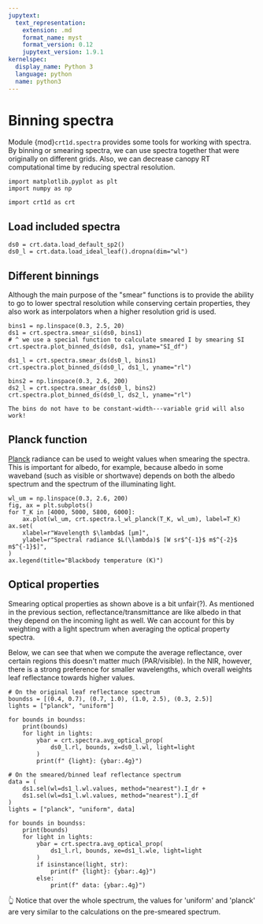 ```yaml
---
jupytext:
  text_representation:
    extension: .md
    format_name: myst
    format_version: 0.12
    jupytext_version: 1.9.1
kernelspec:
  display_name: Python 3
  language: python
  name: python3
---
```


# Binning spectra

Module {mod}`crt1d.spectra` provides some tools for working with spectra.
By binning or smearing spectra, we can use spectra together that were originally on different grids.
Also, we can decrease canopy RT computational time by reducing spectral resolution.

```{code-cell} ipython3
import matplotlib.pyplot as plt
import numpy as np

import crt1d as crt
```

## Load included spectra

```{code-cell} ipython3
ds0 = crt.data.load_default_sp2()
ds0_l = crt.data.load_ideal_leaf().dropna(dim="wl")
```

## Different binnings

Although the main purpose of the "smear" functions is to provide the ability to go to lower spectral resolution while conserving certain properties, they also work as interpolators when a higher resolution grid is used.

```{code-cell} ipython3
bins1 = np.linspace(0.3, 2.5, 20)
ds1 = crt.spectra.smear_si(ds0, bins1)
# ^ we use a special function to calculate smeared I by smearing SI
crt.spectra.plot_binned_ds(ds0, ds1, yname="SI_df")
```

```{code-cell} ipython3
ds1_l = crt.spectra.smear_ds(ds0_l, bins1)
crt.spectra.plot_binned_ds(ds0_l, ds1_l, yname="rl")
```

```{code-cell} ipython3
bins2 = np.linspace(0.3, 2.6, 200)
ds2_l = crt.spectra.smear_ds(ds0_l, bins2)
crt.spectra.plot_binned_ds(ds0_l, ds2_l, yname="rl")
```

```{note}
The bins do not have to be constant-width---variable grid will also work!
```

## Planck function

[Planck](https://en.wikipedia.org/wiki/Planck%27s_law) radiance can be used to weight values
when smearing the spectra. This is important for albedo, for example, because albedo in some waveband (such as visible or shortwave) depends on both the albedo spectrum and the spectrum of the illuminating light.

```{code-cell} ipython3
wl_um = np.linspace(0.3, 2.6, 200)
fig, ax = plt.subplots()
for T_K in [4000, 5000, 5800, 6000]:
    ax.plot(wl_um, crt.spectra.l_wl_planck(T_K, wl_um), label=T_K)
ax.set(
    xlabel=r"Wavelength $\lambda$ [μm]",
    ylabel=r"Spectral radiance $L(\lambda)$ [W sr$^{-1}$ m$^{-2}$ m$^{-1}$]",
)
ax.legend(title="Blackbody temperature (K)")
```

## Optical properties

Smearing optical properties as shown above is a bit unfair(?). As mentioned in the previous section, reflectance/transmittance are like albedo in that they depend on the incoming light as well. We can account for this by weighting with a light spectrum when averaging the optical property spectra.

Below, we can see that when we compute the average reflectance, over certain regions this doesn't matter much (PAR/visible). In the NIR, however, there is a strong preference for smaller wavelengths, which overall weights leaf reflectance towards higher values.

```{code-cell} ipython3
# On the original leaf reflectance spectrum
boundss = [(0.4, 0.7), (0.7, 1.0), (1.0, 2.5), (0.3, 2.5)]
lights = ["planck", "uniform"]

for bounds in boundss:
    print(bounds)
    for light in lights:
        ybar = crt.spectra.avg_optical_prop(
            ds0_l.rl, bounds, x=ds0_l.wl, light=light
        )
        print(f" {light}: {ybar:.4g}")
```

```{code-cell} ipython3
# On the smeared/binned leaf reflectance spectrum
data = (
    ds1.sel(wl=ds1_l.wl.values, method="nearest").I_dr +
    ds1.sel(wl=ds1_l.wl.values, method="nearest").I_df
)
lights = ["planck", "uniform", data]

for bounds in boundss:
    print(bounds)
    for light in lights:
        ybar = crt.spectra.avg_optical_prop(
            ds1_l.rl, bounds, xe=ds1_l.wle, light=light
        )
        if isinstance(light, str):
            print(f" {light}: {ybar:.4g}")
        else:
            print(f" data: {ybar:.4g}")
```

👆 Notice that over the whole spectrum, the values for 'uniform' and 'planck' are very similar to the calculations on the pre-smeared spectrum.

```{code-cell} ipython3

```

